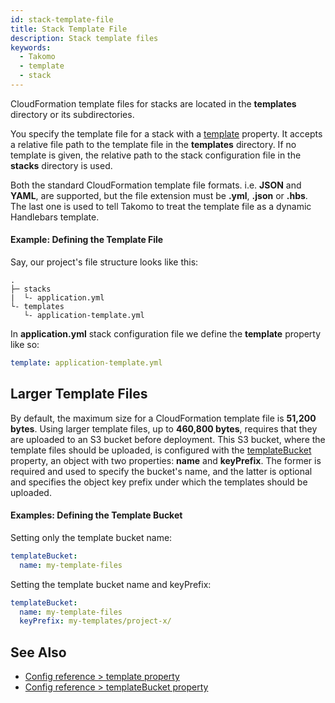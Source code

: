```yaml
---
id: stack-template-file
title: Stack Template File
description: Stack template files
keywords:
  - Takomo
  - template
  - stack
---
```


CloudFormation template files for stacks are located in the **templates** directory or its subdirectories. 

You specify the template file for a stack with a [template](/docs/config-reference/stacks#template) property. It accepts a relative file path to the template file in the **templates** directory. If no template is given, the relative path to the stack configuration file in the **stacks** directory is used.

Both the standard CloudFormation template file formats. i.e. **JSON** and **YAML**, are supported, but the file extension must be **.yml**, **.json** or **.hbs**. The last one is used to tell Takomo to treat the template file as a dynamic Handlebars template.

#### Example: Defining the Template File

Say, our project's file structure looks like this:

```
.
├─ stacks
|  └- application.yml
└- templates
   └- application-template.yml
```

In **application.yml** stack configuration file we define the **template** property like so:

```yaml title="stacks/application.yml"
template: application-template.yml
```

## Larger Template Files

By default, the maximum size for a CloudFormation template file is **51,200 bytes**. Using larger template files, up to **460,800 bytes**, requires that they are uploaded to an S3 bucket before deployment. This S3 bucket, where the template files should be uploaded, is configured with the [templateBucket](/docs/config-reference/stacks#templatebucket) property, an object with two properties: **name** and **keyPrefix**. The former is required and used to specify the bucket's name, and the latter is optional and specifies the object key prefix under which the templates should be uploaded.

#### Examples: Defining the Template Bucket

Setting only the template bucket name:

```yaml
templateBucket:
  name: my-template-files
```

Setting the template bucket name and keyPrefix:

```yaml
templateBucket:
  name: my-template-files
  keyPrefix: my-templates/project-x/
```

## See Also

- [Config reference > template property](/docs/config-reference/stacks#template)
- [Config reference > templateBucket property](/docs/config-reference/stacks#templatebucket)